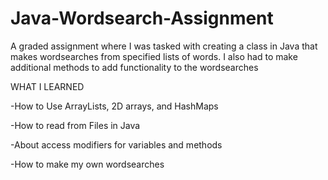 # Java-Wordsearch-Assignment
A graded assignment where I was tasked with creating a class in Java that makes wordsearches from specified lists of words. 
I also had to make additional methods to add functionality to the wordsearches

WHAT I LEARNED

-How to Use ArrayLists, 2D arrays, and HashMaps

-How to read from Files in Java

-About access modifiers for variables and methods

-How to make my own wordsearches

